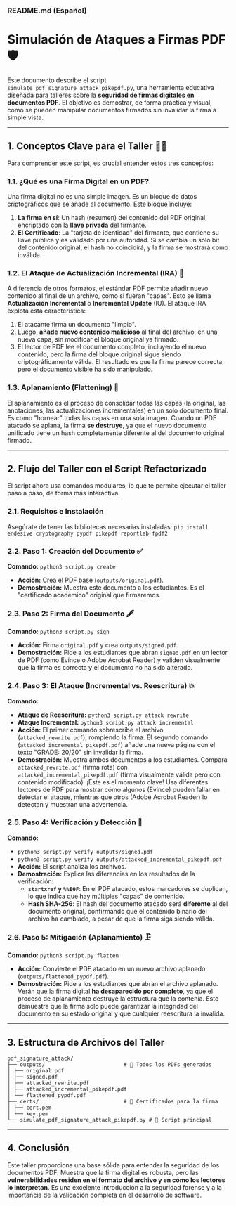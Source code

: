 ### README.md (Español)

# Simulación de Ataques a Firmas PDF 🛡️

Este documento describe el script `simulate_pdf_signature_attack_pikepdf.py`, una herramienta educativa diseñada para talleres sobre la **seguridad de firmas digitales en documentos PDF**. El objetivo es demostrar, de forma práctica y visual, cómo se pueden manipular documentos firmados sin invalidar la firma a simple vista.

-----

## 1\. Conceptos Clave para el Taller 👨‍💻

Para comprender este script, es crucial entender estos tres conceptos:

### 1.1. ¿Qué es una Firma Digital en un PDF?

Una firma digital no es una simple imagen. Es un bloque de datos criptográficos que se añade al documento. Este bloque incluye:

1.  **La firma en sí**: Un hash (resumen) del contenido del PDF original, encriptado con la **llave privada** del firmante.
2.  **El Certificado**: La "tarjeta de identidad" del firmante, que contiene su llave pública y es validado por una autoridad.
    Si se cambia un solo bit del contenido original, el hash no coincidirá, y la firma se mostrará como inválida.

### 1.2. El Ataque de Actualización Incremental (IRA) 🤯

A diferencia de otros formatos, el estándar PDF permite añadir nuevo contenido al final de un archivo, como si fueran "capas". Esto se llama **Actualización Incremental** o **Incremental Update** (IU).
El ataque IRA explota esta característica:

1.  El atacante firma un documento "limpio".
2.  Luego, **añade nuevo contenido malicioso** al final del archivo, en una nueva capa, sin modificar el bloque original ya firmado.
3.  El lector de PDF lee el documento completo, incluyendo el nuevo contenido, pero la firma del bloque original sigue siendo criptográficamente válida. El resultado es que la firma parece correcta, pero el documento visible ha sido manipulado.

### 1.3. Aplanamiento (Flattening) 🥞

El aplanamiento es el proceso de consolidar todas las capas (la original, las anotaciones, las actualizaciones incrementales) en un solo documento final. Es como "hornear" todas las capas en una sola imagen. Cuando un PDF atacado se aplana, la firma **se destruye**, ya que el nuevo documento unificado tiene un hash completamente diferente al del documento original firmado.

-----

## 2\. Flujo del Taller con el Script Refactorizado

El script ahora usa comandos modulares, lo que te permite ejecutar el taller paso a paso, de forma más interactiva.

### 2.1. Requisitos e Instalación

Asegúrate de tener las bibliotecas necesarias instaladas:
`pip install endesive cryptography pypdf pikepdf reportlab fpdf2`

### 2.2. Paso 1: Creación del Documento ✅

**Comando:** `python3 script.py create`

* **Acción:** Crea el PDF base (`outputs/original.pdf`).
* **Demostración:** Muestra este documento a los estudiantes. Es el "certificado académico" original que firmaremos.

### 2.3. Paso 2: Firma del Documento 🖋️

**Comando:** `python3 script.py sign`

* **Acción:** Firma `original.pdf` y crea `outputs/signed.pdf`.
* **Demostración:** Pide a los estudiantes que abran `signed.pdf` en un lector de PDF (como Evince o Adobe Acrobat Reader) y validen visualmente que la firma es correcta y el documento no ha sido alterado.

### 2.4. Paso 3: El Ataque (Incremental vs. Reescritura) 💥

**Comando:**

* **Ataque de Reescritura:** `python3 script.py attack rewrite`
* **Ataque Incremental:** `python3 script.py attack incremental`
* **Acción:** El primer comando sobrescribe el archivo (`attacked_rewrite.pdf`), rompiendo la firma. El segundo comando (`attacked_incremental_pikepdf.pdf`) añade una nueva página con el texto "GRADE: 20/20" sin invalidar la firma.
* **Demostración:** Muestra ambos documentos a los estudiantes. Compara `attacked_rewrite.pdf` (firma rota) con `attacked_incremental_pikepdf.pdf` (firma visualmente válida pero con contenido modificado). ¡Este es el momento clave\! Usa diferentes lectores de PDF para mostrar cómo algunos (Evince) pueden fallar en detectar el ataque, mientras que otros (Adobe Acrobat Reader) lo detectan y muestran una advertencia.

### 2.5. Paso 4: Verificación y Detección 🔎

**Comando:**

* `python3 script.py verify outputs/signed.pdf`
* `python3 script.py verify outputs/attacked_incremental_pikepdf.pdf`
* **Acción:** El script analiza los archivos.
* **Demostración:** Explica las diferencias en los resultados de la verificación:
  * **`startxref` y `%%EOF`**: En el PDF atacado, estos marcadores se duplican, lo que indica que hay múltiples "capas" de contenido.
  * **Hash SHA-256**: El hash del documento atacado será **diferente** al del documento original, confirmando que el contenido binario del archivo ha cambiado, a pesar de que la firma siga siendo válida.

### 2.6. Paso 5: Mitigación (Aplanamiento) 🗜️

**Comando:** `python3 script.py flatten`

* **Acción:** Convierte el PDF atacado en un nuevo archivo aplanado (`outputs/flattened_pypdf.pdf`).
* **Demostración:** Pide a los estudiantes que abran el archivo aplanado. Verán que la firma digital **ha desaparecido por completo**, ya que el proceso de aplanamiento destruye la estructura que la contenía. Esto demuestra que la firma solo puede garantizar la integridad del documento en su estado original y que cualquier reescritura la invalida.

-----

## 3\. Estructura de Archivos del Taller

```
pdf_signature_attack/
├── outputs/                         # 📁 Todos los PDFs generados
│ ├── original.pdf
│ ├── signed.pdf
│ ├── attacked_rewrite.pdf
│ ├── attacked_incremental_pikepdf.pdf
│ └── flattened_pypdf.pdf
├── certs/                           # 📁 Certificados para la firma
│ ├── cert.pem
│ └── key.pem
└── simulate_pdf_signature_attack_pikepdf.py # 🐍 Script principal
```

-----

## 4\. Conclusión

Este taller proporciona una base sólida para entender la seguridad de los documentos PDF. Muestra que la firma digital es robusta, pero las **vulnerabilidades residen en el formato del archivo y en cómo los lectores lo interpretan**. Es una excelente introducción a la seguridad forense y a la importancia de la validación completa en el desarrollo de software.
